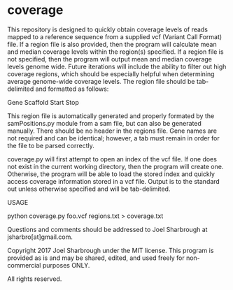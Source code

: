 # coverage

This repository is designed to quickly obtain coverage levels of reads mapped to a reference 
sequence from a supplied vcf (Variant Call Format) file. If a region file is also provided, then the 
program will calculate mean and median coverage levels within the region(s) specified. If a region 
file is not specified, then the program will output mean and median coverage levels genome wide. 
Future iterations will include the ability to filter out high coverage regions, which should be 
especially helpful when determining average genome-wide coverage levels. The region file should be 
tab-delimited and formatted as follows:

Gene	Scaffold	Start	Stop

This region file is automatically generated and properly formated by the samPositions.py module 
from a sam file, but can also be generated manually. There should be no header in the regions file. 
Gene names are not required and can be identical; however, a tab must remain in order for the file 
to be parsed correctly. 

coverage.py will first attempt to open an index of the vcf file. If one does not exist in the 
current working directory, then the program will create one. Otherwise, the program will be able 
to load the stored index and quickly access coverage information stored in a vcf file. Output is to 
the standard out unless otherwise specified and will be tab-delimited.

USAGE

python coverage.py foo.vcf regions.txt > coverage.txt

Questions and comments should be addressed to Joel Sharbrough at jsharbro[at]gmail.com.

Copyright 2017 Joel Sharbrough under the MIT license. This program is provided as is and may be shared, edited, and used freely for non-commercial purposes ONLY.

All rights reserved.
